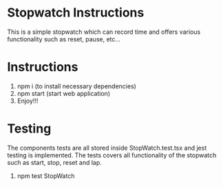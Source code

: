 # Stopwatch Instructions
This is a simple stopwatch which can record time and offers various functionality such as reset, pause, etc...

# Instructions
1. npm i (to install necessary dependencies)
2. npm start (start web application)
3. Enjoy!!!

# Testing 
The components tests are all stored inside StopWatch.test.tsx and jest testing is implemented.
The tests covers all functionality of the stopwatch such as start, stop, reset and lap.
1. npm test StopWatch
